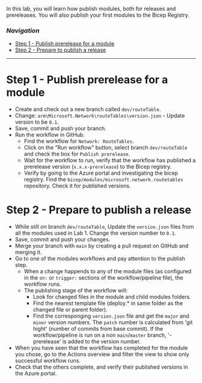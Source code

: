 In this lab, you will learn how publish modules, both for releases and prereleases. You will also publish your first modules to the Bicep Registry.

### _Navigation_
- [Step 1 - Publish prerelease for a module](#step-1---publish-prerelease-for-a-module)
- [Step 2 - Prepare to publish a release](#step-2---prepare-to-publish-a-release)

---

# Step 1 - Publish prerelease for a module

- Create and check out a new branch called `dev/routeTable`.
- Change: `arm\Microsoft.Network\routeTables\version.json` - Update version to be `0.1`.
- Save, commit and push your branch.
- Run the workflow in GitHub.
  - Find the workflow for `Network: RouteTables`.
  - Click on the "Run workflow" button, select branch `dev/routeTable` and check the box for `Publish prerelease`.
  - Wait for the workflow to run, verify that the workflow has published a prerelease version (`x.x.x-prerelease`) to the Bicep registry.
  - Verify by going to the Azure portal and investigating the bicep registry. Find the `bicep/modules/microsoft.network.routetables` repository. Check it for published versions.

# Step 2 - Prepare to publish a release

- While still on branch `dev/routeTable`, Update the `version.json` files from all the modules used in Lab 1. Change the version number to `0.1`.
- Save, commit and push your changes.
- Merge your branch with `main` by creating a pull request on GitHub and merging it.
- Go to one of the modules workflows and pay attention to the publish step.
  - When a change happends to any of the module files (as configured in the `on:` or `trigger:` sections of the workflow/pipeline file), the workflow runs.
  - The publishing stage of the workflow will:
    - Look for changed files in the module and child modules folders.
    - Find the nearest template file (deploy.* in same folder as the changed file or parent folder).
    - Find the corresponging `version.json` file and get the `major` and `minor` version numbers. The `patch` number is calculated from 'git hight' (number of commits from base commit). If the workflow/pipeline is run on a non `main`/`master` branch, '-prerelease' is added to the version number.
- When you have seen that the workflow has completed for the module you chose, go to the Actions overview and filter the view to show only successful workflow runs.
- Check that the others complete, and verify their published versions in the Azure portal.
